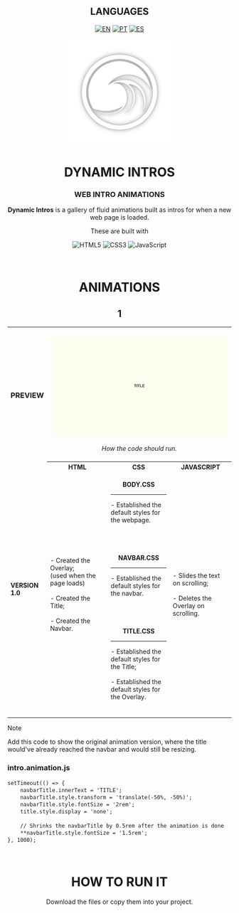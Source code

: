 <!-- LANGUAGES -->
<div align = "center">
  <h2>LANGUAGES</h2>
  
  [![EN](https://img.shields.io/badge/EN-white.svg)](https://github.com/HilFerr/DynamicIntros/blob/main/README.md) 
  [![PT](https://img.shields.io/badge/PT-white.svg)](https://github.com/HilFerr/DynamicIntros/blob/main/README-PT.md) 
  [![ES](https://img.shields.io/badge/ES-white.svg)](https://github.com/HilFerr/DynamicIntros/blob/main/README-ES.md)  
</div>

<!-- IMAGE -->
<div align = "center">
  <img src="img/logo.png" width="250px">
</div>

<!-- INTRO -->
<div align = "center">
  <h1>DYNAMIC INTROS</h1>
  <h3>WEB INTRO ANIMATIONS</h3>

  <strong>Dynamic Intros</strong> is a gallery of fluid animations built as intros for when a new web page is loaded.
  
  These are built with

  ![HTML5](https://img.shields.io/badge/html-white.svg?style=for-the-badge&logo=html5&logoColor=0d1117)
  ![CSS3](https://img.shields.io/badge/css-white.svg?style=for-the-badge&logo=css3&logoColor=0d1117)
  ![JavaScript](https://img.shields.io/badge/JavaScript-white?style=for-the-badge&logo=javascript&logoColor=0d1117)
</div>

<br>

<!-- LOGS -->
<div align = "center">
  <!-- VERSIONS -->
  <h1>ANIMATIONS</h1>

<table>
  <h2>1</h2>
  
  <tr>
    <td><div align = "left"><h3>PREVIEW</h3></div></td>
    <td colspan="4" style="text-align: center;"><br><div align = "center"><img src="img/demonstration1.gif"><br><br><i>How the code should run.<I><br><br></div></td>
  </tr>
      
  <tr>
    <td rowspan="2"><strong>VERSION 1.0</strong></td>
    <th style="text-align: center;"><strong>HTML</strong></th>
    <th style="text-align: center;"><strong>CSS</strong></th>
    <th style="text-align: center;"><strong>JAVASCRIPT</strong></th>
  </tr>
  
  <tr>
    <td width = "28.3%">
      <div style="vertical-align: top;">
        - Created the Overlay; <br>
          (used when the page loads) <br><br>
        - Created the Title; <br><br>
        - Created the Navbar.
      </div>
    </td>
    <td width = "28.3%">
      <br>
      <div align = "center"><strong>BODY.CSS</strong></div>
      <hr>
        - Established the default styles for the webpage. <br><br>
      <br><br>
      <br>
      <div align = "center"><strong>NAVBAR.CSS</strong></div>
      <hr>
        - Established the default styles for the navbar. <br><br>
      <br><br>
      <br>
      <div align = "center"><strong>TITLE.CSS</strong></div>
      <hr>
        - Established the default styles for the Title; <br><br>
        - Established the default styles for the Overlay.
      <br><br>
      <br>
    <td width = "28.3%">
      - Slides the text on scrolling; <br><br>
      - Deletes the Overlay on scrolling.
    </td>
  </tr>
</table>
</div>

> [!NOTE]  
> Add this code to show the original animation version, where the title would've already reached the navbar and would still be resizing.
> ### intro.animation.js
> ```
> setTimeout(() => {
>     navbarTitle.innerText = 'TITLE';
>     navbarTitle.style.transform = 'translate(-50%, -50%)';
>     navbarTitle.style.fontSize = '2rem';
>     title.style.display = 'none';
>
>     // Shrinks the navbarTitle by 0.5rem after the animation is done
>     **navbarTitle.style.fontSize = '1.5rem';
> }, 1000);
> ```

<br>
<div align = "center">
  <h1>HOW TO RUN IT</h1>

  Download the files or copy them into your project.
</div>
